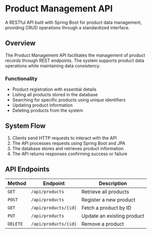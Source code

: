 # Product Management API

A RESTful API built with Spring Boot for product data management, providing CRUD operations through a standardized interface.

## Overview

The Product Management API facilitates the management of product records through REST endpoints. The system supports product data operations while maintaining data consistency.

### Functionality

- Product registration with essential details
- Listing all products stored in the database
- Searching for specific products using unique identifiers
- Updating product information
- Deleting products from the system

## System Flow

1. Clients send HTTP requests to interact with the API
2. The API processes requests using Spring Boot and JPA
3. The database stores and retrieves product information
4. The API returns responses confirming success or failure

## API Endpoints

| Method | Endpoint | Description |
|--------|----------|-------------|
| `GET` | `/api/products` | Retrieve all products |
| `POST` | `/api/products` | Register a new product |
| `GET` | `/api/products/{id}` | Fetch a product by ID |
| `PUT` | `/api/products` | Update an existing product |
| `DELETE` | `/api/products/{id}` | Remove a product |
